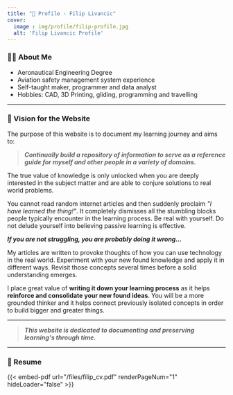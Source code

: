 ```yaml
---
title: "👤 Profile - Filip Livancic"
cover:
  image : img/profile/filip-profile.jpg
  alt: 'Filip Livancic Profile'
---
```


### :face_in_clouds: About Me

- Aeronautical Engineering Degree
- Aviation safety management system experience
- Self-taught maker, programmer and data analyst
- Hobbies: CAD, 3D Printing, gliding, programming and travelling

---

### :telescope: Vision for the Website

The purpose of this website is to document my learning journey and aims to:

> ***Continually build a repository of information to serve as a reference guide for myself and other people in a variety of domains.***

The true value of knowledge is only unlocked when you are deeply interested in the subject matter and are able to conjure solutions to real world problems. 

You cannot read random internet articles and then suddenly proclaim *"I have learned the thing!"*. It completely dismisses all the stumbling blocks people typically encounter in the learning process. Be real with yourself. Do not delude yourself into believing passive learning is effective.

***If you are not struggling, you are probably doing it wrong...***

My articles are written to provoke thoughts of how you can use technology in the real world. Experiment with your new found knowledge and apply it in different ways. Revisit those concepts several times before a solid understanding emerges.

I place great value of **writing it down your learning process** as it helps **reinforce and consolidate your new found ideas**. You will be a more grounded thinker and it helps connect previously isolated concepts in order to build bigger and greater things.

---
> ***This website is dedicated to documenting and preserving learning's through time.***
---

### :page_facing_up: Resume
{{< embed-pdf url="/files/filip_cv.pdf" renderPageNum="1" hideLoader="false" >}}

